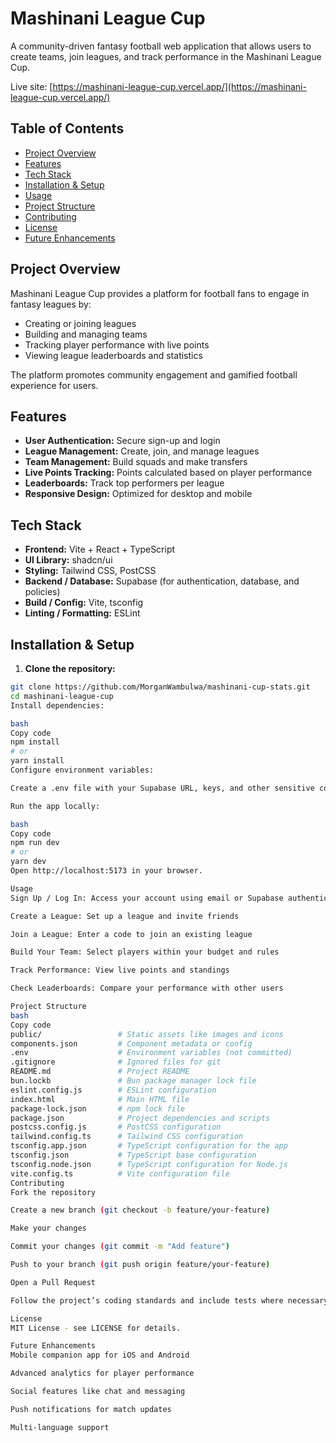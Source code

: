 # Mashinani League Cup

A community-driven fantasy football web application that allows users to create teams, join leagues, and track performance in the Mashinani League Cup.

Live site: [https://mashinani-league-cup.vercel.app/](https://mashinani-league-cup.vercel.app/)

## Table of Contents
- [Project Overview](#project-overview)
- [Features](#features)
- [Tech Stack](#tech-stack)
- [Installation & Setup](#installation--setup)
- [Usage](#usage)
- [Project Structure](#project-structure)
- [Contributing](#contributing)
- [License](#license)
- [Future Enhancements](#future-enhancements)

## Project Overview
Mashinani League Cup provides a platform for football fans to engage in fantasy leagues by:
- Creating or joining leagues
- Building and managing teams
- Tracking player performance with live points
- Viewing league leaderboards and statistics

The platform promotes community engagement and gamified football experience for users.

## Features
- **User Authentication:** Secure sign-up and login
- **League Management:** Create, join, and manage leagues
- **Team Management:** Build squads and make transfers
- **Live Points Tracking:** Points calculated based on player performance
- **Leaderboards:** Track top performers per league
- **Responsive Design:** Optimized for desktop and mobile

## Tech Stack
- **Frontend:** Vite + React + TypeScript
- **UI Library:** shadcn/ui
- **Styling:** Tailwind CSS, PostCSS
- **Backend / Database:** Supabase (for authentication, database, and policies)
- **Build / Config:** Vite, tsconfig
- **Linting / Formatting:** ESLint

## Installation & Setup
1. **Clone the repository:**

```bash
git clone https://github.com/MorganWambulwa/mashinani-cup-stats.git
cd mashinani-league-cup
Install dependencies:

bash
Copy code
npm install
# or
yarn install
Configure environment variables:

Create a .env file with your Supabase URL, keys, and other sensitive configuration variables. Do not include .env in version control.

Run the app locally:

bash
Copy code
npm run dev
# or
yarn dev
Open http://localhost:5173 in your browser.

Usage
Sign Up / Log In: Access your account using email or Supabase authentication

Create a League: Set up a league and invite friends

Join a League: Enter a code to join an existing league

Build Your Team: Select players within your budget and rules

Track Performance: View live points and standings

Check Leaderboards: Compare your performance with other users

Project Structure
bash
Copy code
public/                 # Static assets like images and icons
components.json         # Component metadata or config
.env                    # Environment variables (not committed)
.gitignore              # Ignored files for git
README.md               # Project README
bun.lockb               # Bun package manager lock file
eslint.config.js        # ESLint configuration
index.html              # Main HTML file
package-lock.json       # npm lock file
package.json            # Project dependencies and scripts
postcss.config.js       # PostCSS configuration
tailwind.config.ts      # Tailwind CSS configuration
tsconfig.app.json       # TypeScript configuration for the app
tsconfig.json           # TypeScript base configuration
tsconfig.node.json      # TypeScript configuration for Node.js
vite.config.ts          # Vite configuration file
Contributing
Fork the repository

Create a new branch (git checkout -b feature/your-feature)

Make your changes

Commit your changes (git commit -m "Add feature")

Push to your branch (git push origin feature/your-feature)

Open a Pull Request

Follow the project’s coding standards and include tests where necessary.

License
MIT License - see LICENSE for details.

Future Enhancements
Mobile companion app for iOS and Android

Advanced analytics for player performance

Social features like chat and messaging

Push notifications for match updates

Multi-language support
